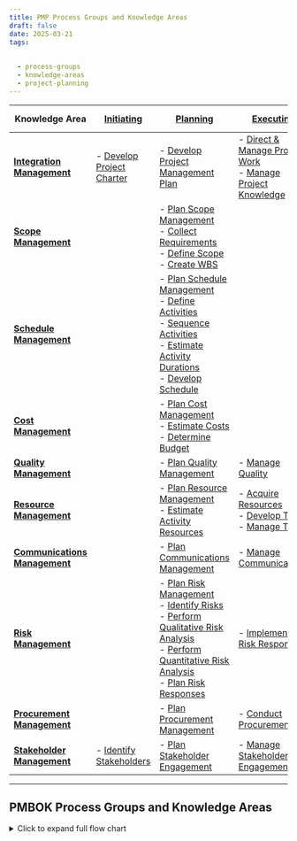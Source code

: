 ```yaml
---
title: PMP Process Groups and Knowledge Areas
draft: false
date: 2025-03-21
tags:
  
  
  - process-groups
  - knowledge-areas
  - project-planning
---
```


| Knowledge Area             | [Initiating](initiating_process_group.md)                       | [Planning](planning_process_group.md)                                                                                     | [Executing](executing_process_group.md)                                           | [Monitoring & Controlling](monitoring_and_controlling_process_group.md)                                         | [Closing](closing_process_group.md)                |
|---------------------------|--------------------------------|--------------------------------------------------------------------------------------------|----------------------------------------------------|----------------------------------------------------------------|----------------------|
| **[Integration Management](project_integration_management.md)** | - [Develop Project Charter](develop_project_charter.md) | - [Develop Project Management Plan](develop_project_management_plan.md) | - [Direct & Manage Project Work](direct_and_manage_project_work.md)  <br> - [Manage Project Knowledge](manage_project_knowledge.md) | - [Monitor & Control Project Work](monitor_and_control_project_work.md)  <br> - [Perform Integrated Change Control](perform_integrated_change_control.md) | - [Close Project or Phase](close_project_or_phase.md) |
| **[Scope Management](project_scope_management.md)**       |                                | - [Plan Scope Management](plan_scope_management.md)  <br> - [Collect Requirements](collect_requirements.md)  <br> - [Define Scope](define_scope.md)  <br> - [Create WBS](create_wbs.md) |                                                    | - [Validate Scope](validate_scope.md)  <br> - [Control Scope](control_scope.md)                           |                      |
| **[Schedule Management](project_schedule_management.md)**    |                                | - [Plan Schedule Management](plan_schedule_management.md)  <br> - [Define Activities](define_activities.md)  <br> - [Sequence Activities](sequence_activities.md)  <br> - [Estimate Activity Durations](estimate_activity_durations.md)  <br> - [Develop Schedule](develop_schedule.md) | | - [Control Schedule](control_schedule.md) |
| **[Cost Management](project_cost_management.md)**        |                                | - [Plan Cost Management](plan_cost_management.md)  <br> - [Estimate Costs](estimate_costs.md)  <br> - [Determine Budget](determine_budget.md)                                    |                                                    | - [Control Costs](control_costs.md)                                                 |                      |
| **[Quality Management](project_quality_management.md)**     |                                | - [Plan Quality Management](plan_quality_management.md)                                                                  | - [Manage Quality](manage_quality.md)                                     | - [Control Quality](control_quality.md)                                               |                      |
| **[Resource Management](project_resource_management.md)**    |                                | - [Plan Resource Management](plan_resource_management.md)  <br> - [Estimate Activity Resources](estimate_activity_resources.md)                                    | - [Acquire Resources](acquire_resources.md)  <br> - [Develop Team](develop_team.md)  <br> - [Manage Team](manage_team.md)      | - [Control Resources](control_resources.md)                                             |                      |
| **[Communications Management](project_communications_management.md)** |                            | - [Plan Communications Management](plan_communications_management.md)                                                           | - [Manage Communications](manage_communications.md)                              | - [Monitor Communications](monitor_communications.md)                                        |                      |
| **[Risk Management](project_risk_management.md)**        |                                | - [Plan Risk Management](plan_risk_management.md)  <br> - [Identify Risks](identify_risks.md)  <br> - [Perform Qualitative Risk Analysis](perform_qualitative_risk_analysis.md)  <br> - [Perform Quantitative Risk Analysis](perform_quantitative_risk_analysis.md)  <br> - [Plan Risk Responses](plan_risk_responses.md) | - [Implement Risk Responses](implement_risk_responses.md)                           | - [Monitor Risks](monitor_risks.md)                                                 |                      |
| **[Procurement Management](project_procurement_management.md)** |                                | - [Plan Procurement Management](plan_procurement_management.md)                                                              | - [Conduct Procurements](conduct_procurements.md)                               | - [Control Procurements](control_procurements.md)                                          |                      |
| **[Stakeholder Management](project_stakeholder_management.md)** | - [Identify Stakeholders](identify_stakeholders.md)        | - [Plan Stakeholder Engagement](plan_stakeholder_engagement.md)                                                             | - [Manage Stakeholder Engagement](manage_stakeholder_engagement.md)                      | - [Monitor Stakeholder Engagement](monitor_stakeholder_engagement.md)                                |                      |

---

## PMBOK Process Groups and Knowledge Areas

<details>
  <summary>Click to expand full flow chart</summary>

```mermaid
flowchart LR
  A["Process Groups / Knowledge Areas"]

  A --> B["Process Groups"]
  B --> B1["Initiating"]
  B --> B2["Planning"]
  B --> B3["Executing"]
  B --> B4["Monitoring and Controlling"]
  B --> B5["Closing"]

  A --> C["Knowledge Areas"]

  C --> C1["Integration Mgmt"]
  C1 --> C1a["Develop Project Charter"]
  C1 --> C1b["Develop Project Mgmt Plan"]
  C1 --> C1c["Direct and Manage Project Work"]
  C1 --> C1d["Manage Project Knowledge"]
  C1 --> C1e["Monitor and Control Project Work"]
  C1 --> C1f["Perform Integrated Change Control"]
  C1 --> C1g["Close Project or Phase"]

  C --> C2["Scope Mgmt"]
  C2 --> C2a["Plan Scope Mgmt"]
  C2 --> C2b["Collect Requirements"]
  C2 --> C2c["Define Scope"]
  C2 --> C2d["Create WBS"]
  C2 --> C2e["Validate Scope"]
  C2 --> C2f["Control Scope"]

  C --> C3["Schedule Mgmt"]
  C3 --> C3a["Plan Schedule Mgmt"]
  C3 --> C3b["Define Activities"]
  C3 --> C3c["Sequence Activities"]
  C3 --> C3d["Estimate Activity Durations"]
  C3 --> C3e["Develop Schedule"]
  C3 --> C3f["Control Schedule"]

  C --> C4["Cost Mgmt"]
  C4 --> C4a["Plan Cost Mgmt"]
  C4 --> C4b["Estimate Costs"]
  C4 --> C4c["Determine Budget"]
  C4 --> C4d["Control Costs"]

  C --> C5["Quality Mgmt"]
  C5 --> C5a["Plan Quality Mgmt"]
  C5 --> C5b["Manage Quality"]
  C5 --> C5c["Control Quality"]

  C --> C6["Resource Mgmt"]
  C6 --> C6a["Plan Resource Mgmt"]
  C6 --> C6b["Estimate Activity Resources"]
  C6 --> C6c["Acquire Resources"]
  C6 --> C6d["Develop Team"]
  C6 --> C6e["Manage Team"]
  C6 --> C6f["Control Resources"]

  C --> C7["Communications Mgmt"]
  C7 --> C7a["Plan Communications Mgmt"]
  C7 --> C7b["Manage Communications"]
  C7 --> C7c["Monitor Communications"]

  C --> C8["Risk Mgmt"]
  C8 --> C8a["Plan Risk Mgmt"]
  C8 --> C8b["Identify Risks"]
  C8 --> C8c["Perform Qualitative Risk Analysis"]
  C8 --> C8d["Perform Quantitative Risk Analysis"]
  C8 --> C8e["Plan Risk Responses"]
  C8 --> C8f["Implement Risk Responses"]
  C8 --> C8g["Monitor Risks"]

  C --> C9["Procurement Mgmt"]
  C9 --> C9a["Plan Procurement Mgmt"]
  C9 --> C9b["Conduct Procurements"]
  C9 --> C9c["Control Procurements"]

  C --> C10["Stakeholder Mgmt"]
  C10 --> C10a["Identify Stakeholders"]
  C10 --> C10b["Plan Stakeholder Engagement"]
  C10 --> C10c["Manage Stakeholder Engagement"]
  C10 --> C10d["Monitor Stakeholder Engagement"]
```
</details> 

